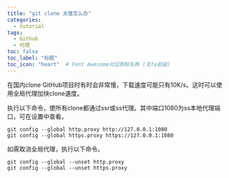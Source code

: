 ```yaml
---
title: "git clone 太慢怎么办"
categories:
  - tutorial
tags:
  - Github
  - 代理
toc: false
toc_label: "标题"
toc_icon: "heart"  # Font Awesome对应图标名称 (无fa前缀)	
---
```

在国内clone GitHub项目时有时会非常慢，下载速度可能只有10K/s。这时可以使用全局代理加快clone速度。

执行以下命令，使所有clone都通过ssr或ss代理。其中端口1080为ss本地代理端口，可在设置中查看。

```
git config --global http.proxy http://127.0.0.1:1080
git config --global https.proxy https://127.0.0.1:1080
```

如需取消全局代理，执行以下命令。
```
git config --global --unset http.proxy
git config --global --unset https.proxy
```

